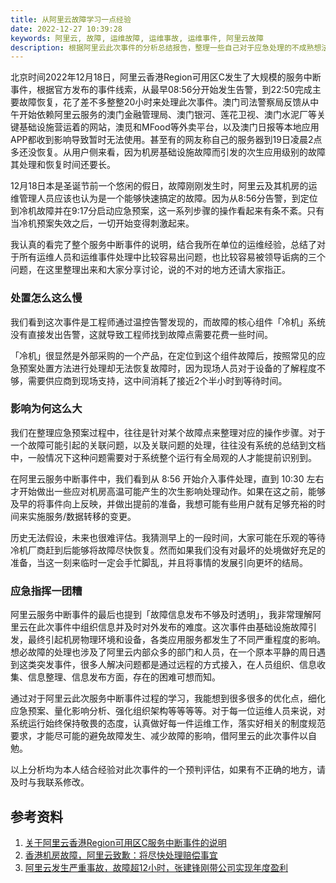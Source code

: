 ```yaml
---
title: 从阿里云故障学习一点经验
date: 2022-12-27 10:39:28
keywords: 阿里云, 故障, 运维故障, 运维事故, 运维事件, 阿里云故障
description: 根据阿里云此次事件的分析总结报告，整理一些自己对于应急处理的不成熟想法，欢迎与大家讨论。
---
```


北京时间2022年12月18日，阿里云香港Region可用区C发生了大规模的服务中断事件，根据官方发布的事件线索，从最早08:56分开始发生告警，到22:50完成主要故障恢复，花了差不多整整20小时来处理此次事件。澳门司法警察局反馈从中午开始依赖阿里云服务的澳门金融管理局、澳门银河、莲花卫视、澳门水泥厂等关键基础设施营运着的网站，澳觅和MFood等外卖平台，以及澳门日报等本地应用APP都收到影响导致暂时无法使用。甚至有的网友称自己的服务器到19日凌晨2点多还没恢复。从用户侧来看，因为机房基础设施故障而引发的次生应用级别的故障其处理和恢复时间还要长。

12月18日本是圣诞节前一个悠闲的假日，故障刚刚发生时，阿里云及其机房的运维管理人员应该也认为是一个能够快速搞定的故障。因为从8:56分告警，到定位到冷机故障并在9:17分启动应急预案，这一系列步骤的操作看起来有条不紊。只有当冷机预案失效之后，一切开始变得刺激起来。

我认真的看完了整个服务中断事件的说明，结合我所在单位的运维经验，总结了对于所有运维人员和运维事件处理中比较容易出问题，也比较容易被领导诟病的三个问题，在这里整理出来和大家分享讨论，说的不对的地方还请大家指正。

### 处置怎么这么慢

我们看到这次事件是工程师通过温控告警发现的，而故障的核心组件「冷机」系统没有直接发出告警，这就导致工程师找到故障点需要花费一些时间。

「冷机」很显然是外部采购的一个产品，在定位到这个组件故障后，按照常见的应急预案处置方法进行处理却无法恢复故障时，因为现场人员对于设备的了解程度不够，需要供应商到现场支持，这中间消耗了接近2个半小时到等待时间。

### 影响为何这么大

我们在整理应急预案过程中，往往是针对某个故障点来整理对应的操作步骤。对于一个故障可能引起的关联问题，以及关联问题的处理，往往没有系统的总结到文档中，一般情况下这种问题需要对于系统整个运行有全局观的人才能提前识别到。

在阿里云服务中断事件中，我们看到从 8:56 开始介入事件处理，直到 10:30 左右才开始做出一些应对机房高温可能产生的次生影响处理动作。如果在这之前，能够及早的将事件向上反映，并做出提前的准备，我想可能有些用户就有足够充裕的时间来实施服务/数据转移的变更。

历史无法假设，未来也很难评估。我猜测早上的一段时间，大家可能在乐观的等待冷机厂商赶到后能够将故障尽快恢复。然而如果我们没有对最坏的处境做好充足的准备，当这一刻来临时一定会手忙脚乱，并且将事情的发展引向更坏的结局。

### 应急指挥一团糟

阿里云服务中断事件的最后也提到「故障信息发布不够及时透明」，我非常理解阿里云在此次事件中组织信息并及时对外发布的难度。这次事件由基础设施故障引发，最终引起机房物理环境和设备，各类应用服务都发生了不同严重程度的影响。想必故障的处理也涉及了阿里云内部众多的部门和人员，在一个原本平静的周日遇到这类突发事件，很多人解决问题都是通过远程的方式接入，在人员组织、信息收集、信息整理、信息发布方面，存在的困难可想而知。

通过对于阿里云此次服务中断事件过程的学习，我能想到很多很多的优化点，细化应急预案、量化影响分析、强化组织架构等等等等。对于每一位运维人员来说，对系统运行始终保持敬畏的态度，认真做好每一件运维工作，落实好相关的制度规范要求，才能尽可能的避免故障发生、减少故障的影响，借阿里云的此次事件以自勉。

以上分析均为本人结合经验对此次事件的一个预判评估，如果有不正确的地方，请及时与我联系修改。

## 参考资料

1. [关于阿里云香港Region可用区C服务中断事件的说明](https://mp.weixin.qq.com/s/rJ2_TEc9mDxfJ1q4gCN-Zg)
1. [香港机房故障，阿里云致歉：将尽快处理赔偿事宜](https://www.163.com/dy/article/HPJ2V10R05149B41.html)
1. [阿里云发生严重事故，故障超12小时，张建锋刚带公司实现年度盈利](https://baijiahao.baidu.com/s?id=1752618467453019433&wfr=spider&for=pc)
